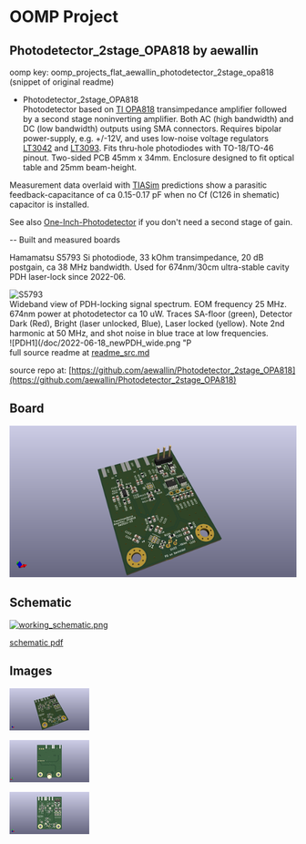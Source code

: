 # OOMP Project  
## Photodetector_2stage_OPA818  by aewallin  
  
oomp key: oomp_projects_flat_aewallin_photodetector_2stage_opa818  
(snippet of original readme)  
  
- Photodetector_2stage_OPA818  
Photodetector based on [TI OPA818](https://www.ti.com/product/OPA818) transimpedance amplifier followed by a second stage noninverting amplifier. Both AC (high bandwidth) and DC (low bandwidth) outputs using SMA connectors. Requires bipolar power-supply, e.g. +/-12V, and uses low-noise voltage regulators [LT3042](https://www.analog.com/en/products/lt3042.html) and [LT3093](https://www.analog.com/en/products/lt3093.html). Fits thru-hole photodiodes with TO-18/TO-46 pinout. Two-sided PCB 45mm x 34mm. Enclosure designed to fit optical table and 25mm beam-height.  
  
Measurement data overlaid with [TIASim](https://github.com/aewallin/TIASim) predictions show a parasitic feedback-capacitance of ca 0.15-0.17 pF when no Cf (C126 in shematic) capacitor is installed.   
  
See also [One-Inch-Photodetector](https://github.com/aewallin/One-Inch-Photodetector) if you don't need a second stage of gain.  
  
-- Built and measured boards  
  
Hamamatsu S5793 Si photodiode, 33 kOhm transimpedance, 20 dB postgain, ca 38 MHz bandwidth. Used for 674nm/30cm ultra-stable cavity PDH laser-lock since 2022-06.  
  
![S5793](/doc/S5793_33kohm_20db.png "S5793 33 kOhm")  
Wideband view of PDH-locking signal spectrum. EOM frequency 25 MHz. 674nm power at photodetector ca 10 uW. Traces SA-floor (green), Detector Dark (Red), Bright (laser unlocked, Blue), Laser locked (yellow). Note 2nd harmonic at 50 MHz, and shot noise in blue trace at low frequencies.  
![PDH1](/doc/2022-06-18_newPDH_wide.png "P  
  full source readme at [readme_src.md](readme_src.md)  
  
source repo at: [https://github.com/aewallin/Photodetector_2stage_OPA818](https://github.com/aewallin/Photodetector_2stage_OPA818)  
## Board  
  
[![working_3d.png](working_3d_600.png)](working_3d.png)  
## Schematic  
  
[![working_schematic.png](working_schematic_600.png)](working_schematic.png)  
  
[schematic pdf](working_schematic.pdf)  
## Images  
  
[![working_3d.png](working_3d_140.png)](working_3d.png)  
  
[![working_3d_back.png](working_3d_back_140.png)](working_3d_back.png)  
  
[![working_3d_front.png](working_3d_front_140.png)](working_3d_front.png)  
